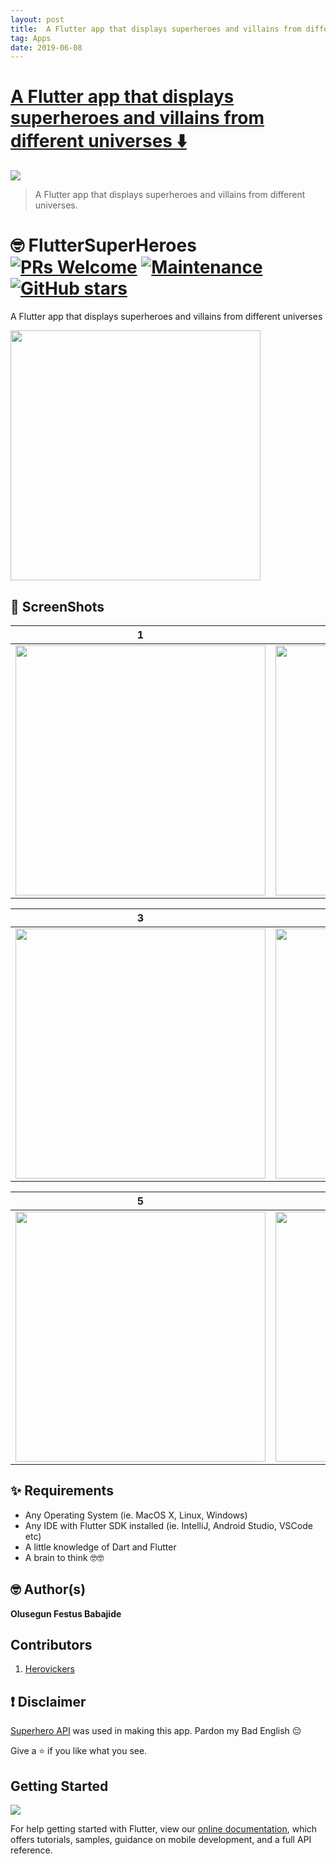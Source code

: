 ```yaml
---
layout: post
title:  A Flutter app that displays superheroes and villains from different universes
tag: Apps
date: 2019-06-08
---
```


# [A Flutter app that displays superheroes and villains from different universes ️⬇️ ](http://github.com/JideGuru/FlutterSuperHeroes)  

![](https://flutterawesome.com/content/images/2019/05/FlutterSuperHeroes.jpg)
 
> A Flutter app that displays superheroes and villains from different universes.

 
# 🤓 FlutterSuperHeroes [![PRs Welcome](https://img.shields.io/badge/PRs-welcome-brightgreen.svg?style=flat-square)](http://makeapullrequest.com) [![Maintenance](https://img.shields.io/badge/Maintained%3F-yes-green.svg)](https://GitHub.com/JideGuru/FlutterSuperHeroes/graphs/commit-activity) [![GitHub stars](https://img.shields.io/github/stars/JideGuru/FlutterSuperHeroes.svg?style=social&label=Star)](https://github.com/JideGuru/FlutterSuperHeroes/stargazers/)



A Flutter app that displays superheroes and villains from different universes


<a href="https://github.com/JideGuru/FlutterSuperHeroes/raw/master/assets/app-release.apk">
   <img src="https://cdn.playerzpot.com//images/android-app-button.png" width="400px"/>
</a>


## 📸 ScreenShots

| 1 | 2|
|------|-------|
|<img src="https://user-images.githubusercontent.com/19398044/57809846-5056ae80-775e-11e9-8d40-282a66c43baa.png" width="400"/>|<img src="https://user-images.githubusercontent.com/19398044/57809856-5ba9da00-775e-11e9-9a04-07587d13ff13.png" width="400"/>|

| 3 | 4|
|------|-------|
|<img src="https://user-images.githubusercontent.com/19398044/58125050-93ee6400-7c07-11e9-8a5f-b1166c5c8bf8.png" width="400"/>|<img src="https://user-images.githubusercontent.com/19398044/58125040-8df88300-7c07-11e9-92ea-4d2838722bb9.png" width="400"/>|

| 5 | 6|
|------|-------|
|<img src="https://raw.githubusercontent.com/JideGuru/FlutterSuperHeroes/master/assets/1.jpg" width="400"/>|<img src="assets/2.jpg" width="400"/>|

## ✨ Requirements
* Any Operating System (ie. MacOS X, Linux, Windows)
* Any IDE with Flutter SDK installed (ie. IntelliJ, Android Studio, VSCode etc)
* A little knowledge of Dart and Flutter
* A brain to think 🤓🤓

## 🤓 Author(s)
**Olusegun Festus Babajide**

## Contributors
1. [Herovickers](https://github.com/herovickers)

## ❗️ Disclaimer

[Superhero API](https://akabab.github.io/superhero-api/api/) was used in making this app.
Pardon my Bad English 😔

Give a ⭐️ if you like what you see.

## Getting Started


![](https://venturebeat.com/wp-content/uploads/2019/02/google-flutter-logo-white.png?fit=400%2C200&strip=all)



For help getting started with Flutter, view our 
[online documentation](https://flutter.dev/docs), which offers tutorials, 
samples, guidance on mobile development, and a full API reference.


